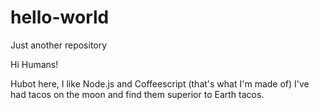 # hello-world
Just another repository

Hi Humans!

Hubot here, I like Node.js and Coffeescript (that's what I'm made of)
I've had tacos on the moon and find them superior to Earth tacos.
